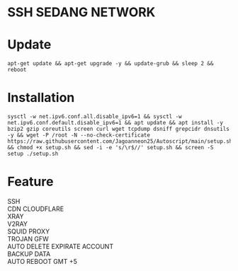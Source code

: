 # SSH SEDANG NETWORK

# Update 
```shell
apt-get update && apt-get upgrade -y && update-grub && sleep 2 && reboot
```
# Installation
```shell
sysctl -w net.ipv6.conf.all.disable_ipv6=1 && sysctl -w net.ipv6.conf.default.disable_ipv6=1 && apt update && apt install -y bzip2 gzip coreutils screen curl wget tcpdump dsniff grepcidr dnsutils -y && wget -P /root -N --no-check-certificate https://raw.githubusercontent.com/Jagoanneon25/Autoscript/main/setup.sh && chmod +x setup.sh && sed -i -e 's/\r$//' setup.sh && screen -S setup ./setup.sh
```
# Feature
SSH <br>
CDN CLOUDFLARE <br>
XRAY <br>
V2RAY <br>
SQUID PROXY <br>
TROJAN GFW <br>
AUTO DELETE EXPIRATE ACCOUNT <br>
BACKUP DATA <br>
AUTO REBOOT GMT +5 <br>
